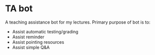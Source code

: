 # TA bot

A teaching assistance bot for my lectures. Primary purpose of bot is to:

* Assist automatic testing/grading
* Assist reminder
* Assist pointing resources
* Assist simple Q&A
